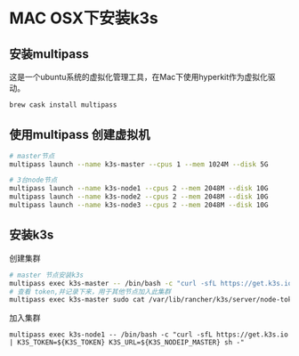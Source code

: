 # MAC OSX下安装k3s

## 安装multipass

这是一个ubuntu系统的虚拟化管理工具，在Mac下使用hyperkit作为虚拟化驱动。

```bash
brew cask install multipass
```



## 使用multipass 创建虚拟机

```bash
# master节点
multipass launch --name k3s-master --cpus 1 --mem 1024M --disk 5G

# 3台node节点
multipass launch --name k3s-node1 --cpus 2 --mem 2048M --disk 10G
multipass launch --name k3s-node2 --cpus 2 --mem 2048M --disk 10G
multipass launch --name k3s-node3 --cpus 2 --mem 2048M --disk 10G

```

## 安装k3s

创建集群

```bash
# master 节点安装k3s
multipass exec k3s-master -- /bin/bash -c "curl -sfL https://get.k3s.io | K3S_KUBECONFIG_MODE="644" sh -"
# 查看 token,并记录下来，用于其他节点加入此集群
multipass exec k3s-master sudo cat /var/lib/rancher/k3s/server/node-token
```

加入集群

```
multipass exec k3s-node1 -- /bin/bash -c "curl -sfL https://get.k3s.io | K3S_TOKEN=${K3S_TOKEN} K3S_URL=${K3S_NODEIP_MASTER} sh -"
```



